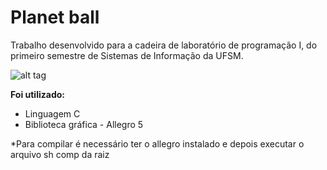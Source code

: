# Planet ball

Trabalho desenvolvido para a cadeira de laboratório de programação I, do primeiro semestre de Sistemas de Informação da UFSM.


![alt tag](http://i.imgur.com/9vvh4Yb.png)

**Foi utilizado:**

* Linguagem C
* Biblioteca gráfica - Allegro 5


*Para compilar é necessário ter o allegro instalado e depois executar o arquivo sh comp da raiz



